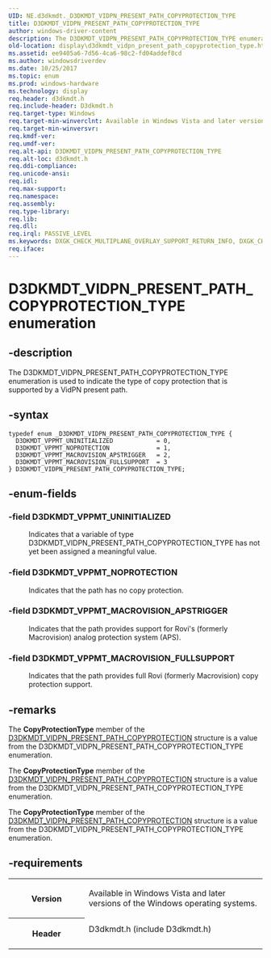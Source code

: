 ```yaml
---
UID: NE.d3dkmdt._D3DKMDT_VIDPN_PRESENT_PATH_COPYPROTECTION_TYPE
title: D3DKMDT_VIDPN_PRESENT_PATH_COPYPROTECTION_TYPE
author: windows-driver-content
description: The D3DKMDT_VIDPN_PRESENT_PATH_COPYPROTECTION_TYPE enumeration is used to indicate the type of copy protection that is supported by a VidPN present path.
old-location: display\d3dkmdt_vidpn_present_path_copyprotection_type.htm
ms.assetid: ee9405a6-7d56-4ca6-98c2-fd04addef8cd
ms.author: windowsdriverdev
ms.date: 10/25/2017
ms.topic: enum
ms.prod: windows-hardware
ms.technology: display
req.header: d3dkmdt.h
req.include-header: D3dkmdt.h
req.target-type: Windows
req.target-min-winverclnt: Available in Windows Vista and later versions of the Windows operating systems.
req.target-min-winversvr: 
req.kmdf-ver: 
req.umdf-ver: 
req.alt-api: D3DKMDT_VIDPN_PRESENT_PATH_COPYPROTECTION_TYPE
req.alt-loc: d3dkmdt.h
req.ddi-compliance: 
req.unicode-ansi: 
req.idl: 
req.max-support: 
req.namespace: 
req.assembly: 
req.type-library: 
req.lib: 
req.dll: 
req.irql: PASSIVE_LEVEL
ms.keywords: DXGK_CHECK_MULTIPLANE_OVERLAY_SUPPORT_RETURN_INFO, DXGK_CHECK_MULTIPLANE_OVERLAY_SUPPORT_RETURN_INFO
req.iface: 
---
```


# D3DKMDT_VIDPN_PRESENT_PATH_COPYPROTECTION_TYPE enumeration



## -description
<p>The D3DKMDT_VIDPN_PRESENT_PATH_COPYPROTECTION_TYPE enumeration is used to indicate the type of copy protection that is supported by a VidPN present path.</p>


## -syntax

````
typedef enum _D3DKMDT_VIDPN_PRESENT_PATH_COPYPROTECTION_TYPE { 
  D3DKMDT_VPPMT_UNINITIALIZED            = 0,
  D3DKMDT_VPPMT_NOPROTECTION             = 1,
  D3DKMDT_VPPMT_MACROVISION_APSTRIGGER   = 2,
  D3DKMDT_VPPMT_MACROVISION_FULLSUPPORT  = 3
} D3DKMDT_VIDPN_PRESENT_PATH_COPYPROTECTION_TYPE;
````


## -enum-fields
<dl>

### -field <a id="D3DKMDT_VPPMT_UNINITIALIZED"></a><a id="d3dkmdt_vppmt_uninitialized"></a><b>D3DKMDT_VPPMT_UNINITIALIZED</b>

<dd>
<p>Indicates that a variable of type D3DKMDT_VIDPN_PRESENT_PATH_COPYPROTECTION_TYPE has not yet been assigned a meaningful value.</p>
</dd>

### -field <a id="D3DKMDT_VPPMT_NOPROTECTION"></a><a id="d3dkmdt_vppmt_noprotection"></a><b>D3DKMDT_VPPMT_NOPROTECTION</b>

<dd>
<p>Indicates that the path has no copy protection.</p>
</dd>

### -field <a id="D3DKMDT_VPPMT_MACROVISION_APSTRIGGER"></a><a id="d3dkmdt_vppmt_macrovision_apstrigger"></a><b>D3DKMDT_VPPMT_MACROVISION_APSTRIGGER</b>

<dd>
<p>Indicates that the path provides support for Rovi's (formerly Macrovision) analog protection system (APS).</p>
</dd>

### -field <a id="D3DKMDT_VPPMT_MACROVISION_FULLSUPPORT"></a><a id="d3dkmdt_vppmt_macrovision_fullsupport"></a><b>D3DKMDT_VPPMT_MACROVISION_FULLSUPPORT</b>

<dd>
<p>Indicates that the path provides full Rovi (formerly Macrovision) copy protection support.</p>
</dd>
</dl>

## -remarks
<p>The <b>CopyProtectionType</b> member of the <a href="https://msdn.microsoft.com/library/windows/hardware/ff546656">D3DKMDT_VIDPN_PRESENT_PATH_COPYPROTECTION</a> structure is a value from the D3DKMDT_VIDPN_PRESENT_PATH_COPYPROTECTION_TYPE enumeration.</p>

<p>The <b>CopyProtectionType</b> member of the <a href="https://msdn.microsoft.com/library/windows/hardware/ff546656">D3DKMDT_VIDPN_PRESENT_PATH_COPYPROTECTION</a> structure is a value from the D3DKMDT_VIDPN_PRESENT_PATH_COPYPROTECTION_TYPE enumeration.</p>

<p>The <b>CopyProtectionType</b> member of the <a href="https://msdn.microsoft.com/library/windows/hardware/ff546656">D3DKMDT_VIDPN_PRESENT_PATH_COPYPROTECTION</a> structure is a value from the D3DKMDT_VIDPN_PRESENT_PATH_COPYPROTECTION_TYPE enumeration.</p>

## -requirements
<table>
<tr>
<th width="30%">
<p>Version</p>
</th>
<td width="70%">
<p>Available in Windows Vista and later versions of the Windows operating systems.</p>
</td>
</tr>
<tr>
<th width="30%">
<p>Header</p>
</th>
<td width="70%">
<dl>
<dt>D3dkmdt.h (include D3dkmdt.h)</dt>
</dl>
</td>
</tr>
</table>